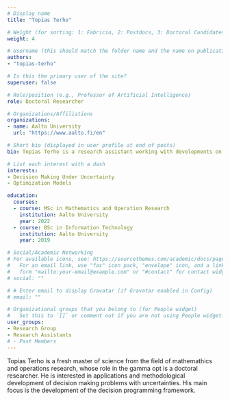 ```yaml
---
# Display name
title: "Topias Terho"

# Weight (for sorting: 1: Fabricio, 2: Postdocs, 3: Doctoral Candidates, 4: Research Assistants)
weight: 4

# Username (this should match the folder name and the name on publications)
authors:
- "topias-terho"

# Is this the primary user of the site?
superuser: false

# Role/position (e.g., Professor of Artificial Intelligence)
role: Doctoral Researcher

# Organizations/Affiliations
organizations:
- name: Aalto University
  url: "https://www.aalto.fi/en"

# Short bio (displayed in user profile at end of posts)
bio: Topias Terho is a research assistant working with developments on decision programming framework

# List each interest with a dash
interests:
- Decision Making Under Uncertainty
- Optimization Models

education:
  courses:
  - course: MSc in Mathematics and Operation Research
    institution: Aalto University
    year: 2022
  - course: BSc in Information Technology
    institution: Aalto University
    year: 2019

# Social/Academic Networking
# For available icons, see: https://sourcethemes.com/academic/docs/page-builder/#icons
#   For an email link, use "fas" icon pack, "envelope" icon, and a link in the
#   form "mailto:your-email@example.com" or "#contact" for contact widget.
# social: ""

# # Enter email to display Gravatar (if Gravatar enabled in Config)
# email: ""

# Organizational groups that you belong to (for People widget)
#   Set this to `[]` or comment out if you are not using People widget.
user_groups:
- Research Group
- Research Assistants
# - Past Members
---
```


Topias Terho is a fresh master of science from the field of mathemathics and operations research, whose role in the gamma opt is a doctoral researcher. He is interested in applications and methodological development of decision making problems with uncertainties. His main focus is the development of the decision programming framework. 